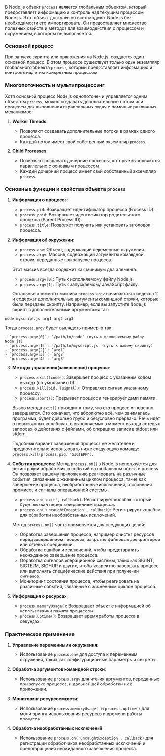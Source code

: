 В Node.js объект `process` является глобальным объектом, который предоставляет информацию и контроль над текущим процессом Node.js. Этот объект доступен во всех модулях Node.js без необходимости его импортировать. Он предоставляет множество полезных свойств и методов для взаимодействия с процессом и окружением, в котором он выполняется.

### Основной процесс

При запуске скрипта или приложения на Node.js, создается один основной процесс. В этом процессе существует только один экземпляр глобального объекта `process`, который предоставляет информацию и контроль над этим конкретным процессом.

### Многопоточность и мультипроцессинг

Хотя основной процесс Node.js однопоточен и управляется одним объектом `process`, можно создавать дополнительные потоки или процессы для выполнения параллельных задач с помощью различных механизмов:

1. **Worker Threads**:
    - Позволяют создавать дополнительные потоки в рамках одного процесса.
    - Каждый поток имеет свой собственный экземпляр `process`.

2. **Child Processes**:
    - Позволяют создавать дочерние процессы, которые выполняются параллельно с основным процессом.
    - Каждый дочерний процесс имеет свой собственный экземпляр `process`.

### Основные функции и свойства объекта `process`

1. **Информация о процессе**:
    - `process.pid`: Возвращает идентификатор процесса (Process ID).
    - `process.ppid`: Возвращает идентификатор родительского процесса (Parent Process ID).
    - `process.title`: Позволяет получить или установить заголовок процесса.

2. **Информация об окружении**:
    - `process.env`: Объект, содержащий переменные окружения.
    - `process.argv`: Массив, содержащий аргументы командной строки, переданные при запуске процесса.

   Этот массив всегда содержит как минимум два элемента:
    - `process.argv[0]`: Путь к исполняемому файлу Node.js.
    - `process.argv[1]`: Путь к запускаемому JavaScript файлу.

   Остальные элементы массива `process.argv` начинаются с индекса 2 и содержат дополнительные аргументы командной строки, которые были переданы скрипту. Например, если вы запустите Node.js скрипт с дополнительными аргументами так:

```bash
node myscript.js arg1 arg2 arg3
```

   Тогда `process.argv` будет выглядеть примерно так:

    - `process.argv[0]`: `/path/to/node` (путь к исполняемому файлу Node.js)
    - `process.argv[1]`: `/path/to/myscript.js` (путь к вашему скрипту)
    - `process.argv[2]`: `arg1`
    - `process.argv[3]`: `arg2`
    - `process.argv[4]`: `arg3`

3. **Методы управления(завершения) процесса**:
    - `process.exit([code])`: Завершает процесс с указанным кодом выхода (по умолчанию 0).
    - `process.kill(pid, [signal])`: Отправляет сигнал указанному процессу.
    - `process.abort()`: Прерывает процесс и генерирует дамп памяти.

   Вызов метода `exit()` приводит к тому, что его процесс мгновенно завершается. Это означает, что абсолютно всё, чем занималась программа, будет довольно грубо и безусловно прервано. Речь идёт о невызванных коллбэках, о выполняемых в момент выхода сетевых запросах, о действиях с файлами, об операциях записи в stdout или stderr.

   Подобный вариант завершения процесса не желателен и предпочтительно использовать ниже следующую команду:
    `process.kill(process.pid, 'SIGTERM')`.

4. **События процесса**:
   Метод `process.on()` в Node.js используется для регистрации обработчиков событий на глобальном объекте process. Он позволяет вашему приложению реагировать на различные события, связанные с жизненным циклом процесса, такие как завершение процесса, необработанные исключения, отклонения промисов и сигналы операционной системы.

    - `process.on('exit', callback)`: Регистрирует коллбэк, который будет вызван перед завершением процесса.
    - `process.on('uncaughtException', callback)`: Регистрирует коллбэк для обработки необработанных исключений.

   Метод `process.on()` часто применяется для следующих целей:
    - Обработка завершения процесса, например очистка ресурсов перед завершением процесса, закрытие файловых дескрипторов или сетевых соединений.
    - Обработка ошибок и исключений, чтобы предотвратить неожиданное завершение процесса.
    - Обработка сигналов операционной системы, таких как SIGINT, SIGTERM, SIGHUP и других, чтобы корректно завершать процесс или выполнять специфические действия при получении сигналов.
    - Мониторинг состояния процесса, чтобы реагировать на различные события, связанные с жизненным циклом процесса.

5. **Информация о ресурсах**:
    - `process.memoryUsage()`: Возвращает объект с информацией об использовании памяти процессом.
    - `process.uptime()`: Возвращает время работы процесса в секундах.

### Практическое применение

1. **Управление переменными окружения**:
   - Использование `process.env` для доступа к переменным окружения, таких как конфигурационные параметры и секреты.

2. **Обработка аргументов командной строки**:
   - Использование `process.argv` для чтения аргументов, переданных при запуске процесса, и дальнейшей обработки их в приложении.

3. **Мониторинг ресурсоемкости**:
   - Использование `process.memoryUsage()` и `process.uptime()` для мониторинга использования ресурсов и времени работы процесса.

4. **Обработка необработанных исключений**:
   - Использование `process.on('uncaughtException', callback)` для регистрации обработчиков необработанных исключений и предотвращения неожиданного завершения процесса.
